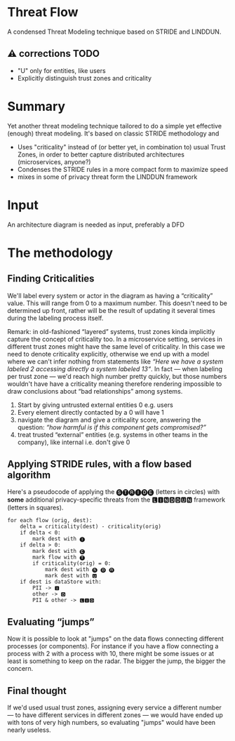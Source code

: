 # Threat Flow
A condensed Threat Modeling technique based on STRIDE and LINDDUN.

## ⚠️ corrections TODO
* "U" only for entities, like users
* Explicitly distinguish trust zones and criticality

# Summary

Yet another threat modeling technique tailored to do a simple yet effective (enough) threat modeling. It's based on classic STRIDE methodology and 
* Uses "criticality" instead of (or better yet, in combination to) usual Trust Zones, in order to better capture distributed architectures (microservices, anyone?)
* Condenses the STRIDE rules in a more compact form to maximize speed
* mixes in some of privacy threat form the LINDDUN framework 

# Input

An architecture diagram is needed as input, preferably a DFD

# The methodology

## Finding Criticalities
We'll label every system or actor in the diagram as having a “criticality” value. This will range from 0 to a maximum number. This doesn't need to be determined up front, rather will be the result of updating it several times during the labeling process itself.

Remark: in old-fashioned “layered” systems, trust zones kinda implicitly capture the concept of criticality too. 
In a microservice setting, services in different trust zones might have the same level of criticality. 
In this case we need to denote criticality explicitly, otherwise we end up with a model where we can't infer nothing from statements like _“Here we have a system labeled 2 accessing directly a system labeled 13“_. In fact — when labeling per trust zone — we'd reach high number pretty quickly, but those numbers wouldn't have have a criticality meaning therefore rendering impossible to draw conclusions about “bad relationships” among systems.

1. Start by giving untrusted external entities 0 e.g. users
2. Every element directly contacted by a 0 will have 1
3. navigate the diagram and give a criticality score, answering the question: _“how harmful is if this component gets compromised?”_
4. treat trusted “external” entities (e.g. systems in other teams in the company), like internal i.e. don't give 0


## Applying STRIDE rules, with a flow based algorithm

Here's a pseudocode of applying the 🅢🅣🅡🅘🅓🅔 (letters in circles) with **some** additional privacy-specific threats from the 🅻🅸🅽🅳🅳🆄🅽 framework (letters in squares).

```
for each flow (orig, dest):
    delta = criticality(dest) - criticality(orig)
    if delta < 0:
        mark dest with 🅘
    if delta > 0:
        mark dest with 🅔
        mark flow with 🅣
        if criticality(orig) = 0:
            mark dest with 🅢 🅓 🅡
            mark dest with 🆄 
    if dest is dataStore with:
        PII -> 🅸
        other -> 🅳
        PII & other -> 🅻🅸🅳 
```

## Evaluating “jumps”

Now it is possible to look at "jumps" on the data flows connecting different processes (or components). For instance if you have a flow connecting a process with 2 with a process with 10, there might be some issues or at least is something to keep on the radar. The bigger the jump, the bigger the concern. 


## Final thought

If we'd used usual trust zones, assigning every service a different number — to have different services in different zones — we would have ended up with tons of very high numbers, so evaluating "jumps" would have been nearly useless.

